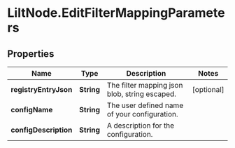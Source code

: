 # LiltNode.EditFilterMappingParameters

## Properties

Name | Type | Description | Notes
------------ | ------------- | ------------- | -------------
**registryEntryJson** | **String** | The filter mapping json blob, string escaped. | [optional] 
**configName** | **String** | The user defined name of your configuration. | 
**configDescription** | **String** | A description for the configuration. | 


